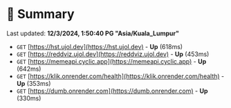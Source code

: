 # 📖 Summary
Last updated: **12/3/2024, 1:50:40 PG "Asia/Kuala_Lumpur"**

- `GET` [https://hst.ujol.dev](https://hst.ujol.dev) - **Up** (618ms)
- `GET` [https://reddviz.ujol.dev](https://reddviz.ujol.dev) - **Up** (453ms)
- `GET` [https://memeapi.cyclic.app](https://memeapi.cyclic.app) - **Up** (642ms)
- `GET` [https://klik.onrender.com/health](https://klik.onrender.com/health) - **Up** (353ms)
- `GET` [https://dumb.onrender.com](https://dumb.onrender.com) - **Up** (330ms)
